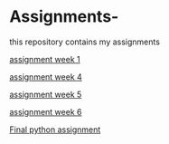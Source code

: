 # Assignments-
this repository contains my assignments

[assignment week 1](https://github.com/GideonWijdeven/Assignments-/blob/master/Assignment_week_2.ipynb)

[assignment week 4](https://github.com/GideonWijdeven/Assignments-/blob/master/Assignment_week_4%20(2).ipynb)

[assignment week 5](https://github.com/GideonWijdeven/Assignments-/blob/master/Assignment_week_5%20(1).ipynb)

[assignment week 6](https://github.com/GideonWijdeven/Assignments-/blob/master/assignment4%20(2).ipynb)

[Final python assignment](https://github.com/GideonWijdeven/Assignments-/blob/master/Final_Assignment_Python_1_students.ipynb)
